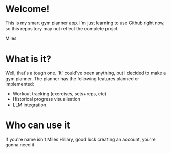 # Welcome!

This is my smart gym planner app. I'm just learning to use Github right now, so this repository may not reflect the complete projct.

Miles

# What is it?

Well, that's a tough one. 'It' could've been anything, but I decided to make a gym planner. The planner has the following features planned or implemented:
- Workout tracking (exercises, sets+reps, etc)
- Historical progress visualisation
- LLM integration

# Who can use it

If you're name isn't Miles Hillary, good luck creating an account, you're gonna need it.

